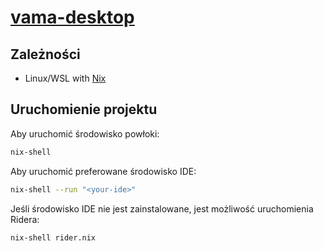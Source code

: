 # [vama-desktop](https://github.dev/AutomaticCraftingTable/vama-desktop)

## Zależności
- Linux/WSL with [Nix](https://nixos.org/download/)

## Uruchomienie projektu
Aby uruchomić środowisko powłoki:
```sh
nix-shell
```
Aby uruchomić preferowane środowisko IDE:
```sh
nix-shell --run "<your-ide>"
```

Jeśli środowisko IDE nie jest zainstalowane, jest możliwość uruchomienia Ridera:
```sh
nix-shell rider.nix
```
